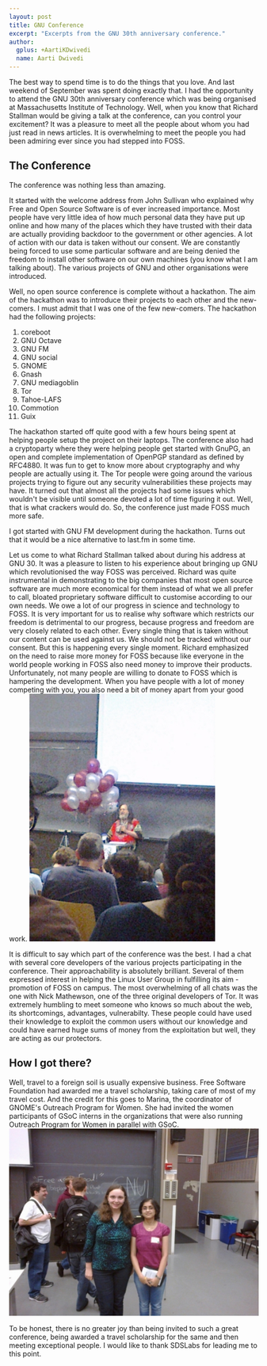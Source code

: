 ```yaml
---
layout: post
title: GNU Conference
excerpt: "Excerpts from the GNU 30th anniversary conference."
author:
  gplus: +AartiKDwivedi
  name: Aarti Dwivedi
---
```


The best way to spend time is to do the things that you love. And last weekend of September
was spent doing exactly that. I had the opportunity to attend the GNU 30th anniversary conference
which was being organised at Massachusetts Institute of Technology. Well, when you know that
Richard Stallman would be giving a talk at the conference, can you control your excitement?
It was a pleasure to meet all the people about whom you had just read in news articles. It
is overwhelming to meet the people you had been admiring ever since you had stepped into
FOSS.

## The Conference

The conference was nothing less than amazing.

It started with the welcome address from John Sullivan who explained why Free and Open Source
Software is of ever increased importance. Most people have very little idea of how much personal
data they have put up online and how many of the places which they have trusted with their data
are actually providing backdoor to the government or other agencies. A lot of action with our data
is taken without our consent. We are constantly being forced to use some particular software
and are being denied the freedom to install other software on our own machines (you know what I
am talking about). The various projects of GNU and other organisations were introduced.

Well, no open source conference is complete without a hackathon. The aim of the hackathon was
to introduce their projects to each other and the new-comers. I must admit that I was one of the
few new-comers. The hackathon had the following projects:
1. coreboot
2. GNU Octave
3. GNU FM
4. GNU social
5. GNOME
6. Gnash
7. GNU mediagoblin
8. Tor
9. Tahoe-LAFS
10. Commotion
11. Guix

The hackathon started off quite good with a few hours being spent at helping people setup the project
on their laptops. The conference also had a cryptoparty where they were helping people get started with
GnuPG, an open and complete implementation of OpenPGP standard as defined by RFC4880. It was fun
to get to know more about cryptography and why people are actually using it. The Tor people were going
around the various projects trying to figure out any security vulnerabilities these projects may have.
It turned out that almost all the projects had some issues which wouldn't be visible until someone
devoted a lot of time figuring it out. Well, that is what crackers would do. So, the conference just made
FOSS much more safe.

I got started with GNU FM development during the hackathon. Turns out that it would be a nice alternative
to last.fm in some time.

Let us come to what Richard Stallman talked about during his address at GNU 30. It was a pleasure to listen
to his experience about bringing up GNU which revolutionised the way FOSS was perceived. Richard was quite
instrumental in demonstrating to the big companies that most open source software are much more economical
for them instead of what we all prefer to call, bloated proprietary software difficult to customise according
to our own needs. We owe a lot of our progress in science and technology to FOSS. It is very important for
us to realise why software which restricts our freedom is detrimental to our progress, because progress and
freedom are very closely related to each other. Every single thing that is taken without our content can be
used against us. We should not be tracked without our consent. But this is happening every single moment.
Richard emphasized on the need to raise more money for FOSS because like everyone in the world people working
in FOSS also need money to improve their products. Unfortunately, not many people are willing to donate to
FOSS which is hampering the development. When you have people with a lot of money competing with you, you
also need a bit of money apart from your good work.
![Richard Stallman at GNU30](/images/posts/RichardStallman.jpg)

It is difficult to say which part of the conference was the best. I had a chat with several core developers
of the various projects participating in the conference. Their approachability is absolutely brilliant.
Several of them expressed interest in helping the Linux User Group in fulfilling its aim - promotion of
FOSS on campus. The most overwhelming of all chats was the one with Nick Mathewson, one of the three
original developers of Tor. It was extremely humbling to meet someone who knows so much about the web,
its shortcomings, advantages, vulnerabilty. These people could have used their knowledge to exploit the
common users without our knowledge and could have earned huge sums of money from the exploitation but well,
they are acting as our protectors.

## How I got there?

Well, travel to a foreign soil is usually expensive business. Free Software Foundation had awarded me a
travel scholarship, taking care of most of my travel cost. And the credit for this goes to Marina,
the coordinator of GNOME's Outreach Program for Women. She had invited the women participants of GSoC
interns in the organizations that were also running Outreach Program for Women in parallel with GSoC.
![Marina, OPW Coordinator, Software Engineer at Redhat](/images/posts/MarinaRedhat.jpg)

To be honest, there is no greater joy than being invited to such a great conference, being awarded a
travel scholarship for the same and then meeting exceptional people. I would like to thank SDSLabs for
leading me to this point.
